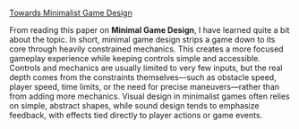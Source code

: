 
[Towards Minimalist Game Design](https://www.nealen.net/papers/tmgd.pdf)

From reading this paper on **Minimal Game Design**, I have learned quite a bit about the topic. In short, minimal game design strips a game down to its core through heavily constrained mechanics. This creates a more focused gameplay experience while keeping controls simple and accessible. Controls and mechanics are usually limited to very few inputs, but the real depth comes from the constraints themselves—such as obstacle speed, player speed, time limits, or the need for precise maneuvers—rather than from adding more mechanics. Visual design in minimalist games often relies on simple, abstract shapes, while sound design tends to emphasize feedback, with effects tied directly to player actions or game events.


